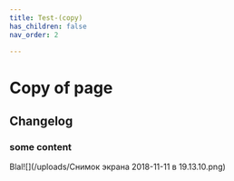 ```yaml
---
title: Test-(copy)
has_children: false
nav_order: 2

---
```

# Copy of page

## Changelog

### some content

Blal![](/uploads/Снимок экрана 2018-11-11 в 19.13.10.png)